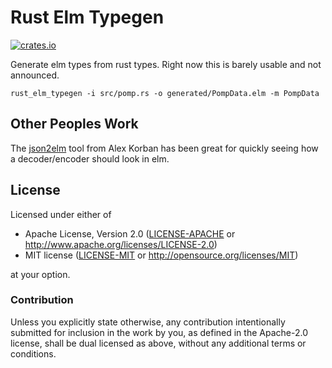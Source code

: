 # Rust Elm Typegen

[![crates.io](https://img.shields.io/crates/v/rust_elm_typegen.svg)](https://crates.io/crates/rust_elm_typegen)

Generate elm types from rust types. Right now this is barely usable and not announced.

    rust_elm_typegen -i src/pomp.rs -o generated/PompData.elm -m PompData

## Other Peoples Work

The [json2elm](https://korban.net/elm/json2elm/) tool from Alex Korban has been
great for quickly seeing how a decoder/encoder should look in elm.

## License

Licensed under either of

- Apache License, Version 2.0 ([LICENSE-APACHE](LICENSE-APACHE) or http://www.apache.org/licenses/LICENSE-2.0)
- MIT license ([LICENSE-MIT](LICENSE-MIT) or http://opensource.org/licenses/MIT)

at your option.

### Contribution

Unless you explicitly state otherwise, any contribution intentionally submitted
for inclusion in the work by you, as defined in the Apache-2.0 license, shall be dual licensed as above, without any
additional terms or conditions.

